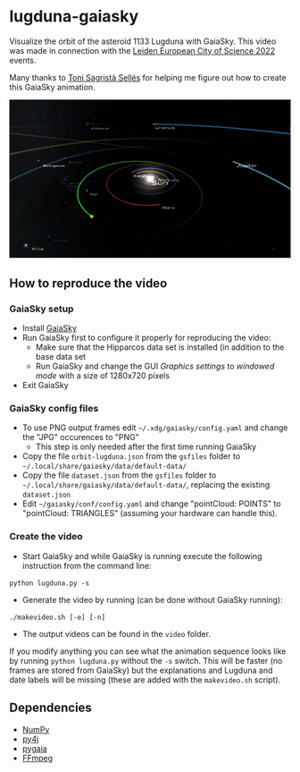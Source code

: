 # lugduna-gaiasky
Visualize the orbit of the asteroid 1133 Lugduna with GaiaSky. This video was made in connection with the [Leiden
European City of Science 2022](https://leiden2022.nl/) events.

Many thanks to [Toni Sagristà Sellés](https://tonisagrista.com/) for helping me figure out how to create this GaiaSky
animation.

![animation still](./frames/still.png)

## How to reproduce the video

### GaiaSky setup
* Install [GaiaSky](https://zah.uni-heidelberg.de/gaia/outreach/gaiasky)
* Run GaiaSky first to configure it properly for reproducing the video:
    * Make sure that the Hipparcos data set is installed (in addition to the base data set
    * Run GaiaSky and change the GUI _Graphics settings_ to _windowed mode_ with a size of 1280x720 pixels
* Exit GaiaSky

### GaiaSky config files
* To use PNG output frames edit `~/.xdg/gaiasky/config.yaml` and change the "JPG" occurences to "PNG"
    * This step is only needed after the first time running GaiaSky
* Copy the file `orbit-lugduna.json` from the `gsfiles` folder to `~/.local/share/gaiasky/data/default-data/`
* Copy the file `dataset.json` from the `gsfiles` folder to `~/.local/share/gaiasky/data/default-data/`, replacing the existing `dataset.json`
* Edit `~/gaiasky/conf/config.yaml` and change "pointCloud: POINTS" to "pointCloud: TRIANGLES" (assuming your hardware can handle this).

### Create the video
* Start GaiaSky and while GaiaSky is running execute the following instruction from the command line:
```cli
python lugduna.py -s
```
* Generate the video by running (can be done without GaiaSky running):
```cli
./makevideo.sh [-e] [-n]
```
* The output videos can be found in the `video` folder.

If you modify anything you can see what the animation sequence looks like by running `python lugduna.py` without the
`-s` switch. This will be faster (no frames are stored from GaiaSky) but the explanations and Lugduna and date labels
will be missing (these are added with the `makevideo.sh` script).

## Dependencies
* [NumPy](https://numpy.org/)
* [py4j](https://www.py4j.org/)
* [pygaia](https://pypi.org/project/PyGaia/)
* [FFmpeg](https://ffmpeg.org/)

